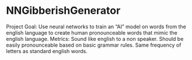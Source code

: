 # NNGibberishGenerator
Project Goal: Use neural networks to train an “AI” model on words from the english language to create human pronounceable words that mimic the english language. Metrics:  Sound like english to a non speaker. Should be easily pronounceable based on basic grammar rules. Same frequency of letters as standard english words.
